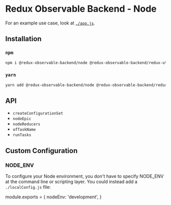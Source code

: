 # Redux Observable Backend - Node

For an example use case, look at [`./app.js`](app.js).

## Installation

### `npm`
```sh
npm i @redux-observable-backend/node @redux-observable-backend/redux-utils
```

### `yarn`
```sh
yarn add @redux-observable-backend/node @redux-observable-backend/redux-utils
```

## API
- `createConfigurationSet`
- `nodeEpic`
- `nodeReducers`
- `ofTaskName`
- `runTasks`

## Custom Configuration

### NODE_ENV
To configure your Node environment, you don't have to specify NODE_ENV at the command line or scripting layer. You could instead add a `./localConfig.js` file:

module.exports = {
	nodeEnv: 'development',
}
